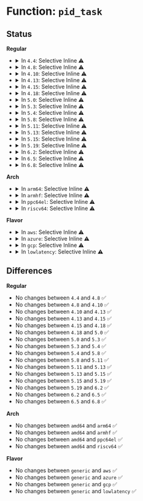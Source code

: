 # Function: <code>pid_task</code>

## Status
<b>Regular</b>
<ul>
<li>
<details>
<summary>In <code>4.4</code>: Selective Inline ⚠️</summary>

```c
struct task_struct *pid_task(struct pid *pid, enum pid_type type);
```

**Collision:** Unique Global

**Inline:** Selective

**Transformation:** False

**Instances:**

```
In kernel/pid.c (ffffffff8109db60)
Location: kernel/pid.c:435
Inline: True
Inline callers:
  - kernel/pid.c:get_pid_task
  - kernel/pid.c:find_task_by_vpid
Direct callers:
  - kernel/signal.c:kill_pid_info_as_cred
  - kernel/signal.c:kill_pid_info
  - kernel/sys.c:SyS_setpgid
  - kernel/sys.c:sys_setsid
  - kernel/time/posix-timers.c:posix_timer_event
  - kernel/pid_namespace.c:zap_pid_ns_processes
  - fs/proc/base.c:proc_loginuid_write
  - fs/proc/base.c:pid_getattr
  - fs/proc/base.c:next_tgid
  - fs/proc/base.c:proc_task_readdir
  - fs/proc/array.c:get_children_pid
  - fs/proc/array.c:get_children_pid
  - fs/proc/fd.c:proc_fd_permission
  - fs/proc/proc_net.c:get_proc_task_net
  - drivers/tty/tty_io.c:tty_ioctl
  - drivers/tty/tty_io.c:tty_ioctl
```
**Symbols:**

```
ffffffff8109db60-ffffffff8109db92: pid_task (STB_GLOBAL)
```
</details>
</li>
<li>
<details>
<summary>In <code>4.8</code>: Selective Inline ⚠️</summary>

```c
struct task_struct *pid_task(struct pid *pid, enum pid_type type);
```

**Collision:** Unique Global

**Inline:** Selective

**Transformation:** False

**Instances:**

```
In kernel/pid.c (ffffffff810a1236)
Location: kernel/pid.c:435
Inline: True
Inline callers:
  - kernel/pid.c:get_pid_task
  - kernel/pid.c:find_task_by_vpid
Direct callers:
  - kernel/signal.c:kill_pid_info_as_cred
  - kernel/signal.c:kill_pid_info
  - kernel/sys.c:sys_setsid
  - kernel/sys.c:SyS_setpgid
  - kernel/time/posix-timers.c:posix_timer_event
  - kernel/pid_namespace.c:zap_pid_ns_processes
  - fs/proc/base.c:proc_task_readdir
  - fs/proc/base.c:next_tgid
  - fs/proc/base.c:pid_getattr
  - fs/proc/base.c:proc_loginuid_write
  - fs/proc/array.c:get_children_pid
  - fs/proc/array.c:get_children_pid
  - fs/proc/fd.c:proc_fd_permission
  - fs/proc/proc_net.c:get_proc_task_net
  - drivers/tty/tty_io.c:tty_ioctl
  - drivers/tty/tty_io.c:tty_ioctl
```
**Symbols:**

```
ffffffff810a11c0-ffffffff810a11f2: pid_task (STB_GLOBAL)
```
</details>
</li>
<li>
<details>
<summary>In <code>4.10</code>: Selective Inline ⚠️</summary>

```c
struct task_struct *pid_task(struct pid *pid, enum pid_type type);
```

**Collision:** Unique Global

**Inline:** Selective

**Transformation:** False

**Instances:**

```
In kernel/pid.c (ffffffff810a62f6)
Location: kernel/pid.c:435
Inline: True
Inline callers:
  - kernel/pid.c:get_pid_task
  - kernel/pid.c:find_task_by_vpid
Direct callers:
  - kernel/signal.c:kill_pid_info_as_cred
  - kernel/signal.c:kill_pid_info
  - kernel/sys.c:sys_setsid
  - kernel/sys.c:SyS_setpgid
  - kernel/time/posix-timers.c:posix_timer_event
  - kernel/pid_namespace.c:zap_pid_ns_processes
  - fs/proc/base.c:proc_task_readdir
  - fs/proc/base.c:next_tgid
  - fs/proc/base.c:pid_getattr
  - fs/proc/base.c:proc_loginuid_write
  - fs/proc/array.c:get_children_pid
  - fs/proc/array.c:get_children_pid
  - fs/proc/fd.c:proc_fd_permission
  - fs/proc/proc_net.c:get_proc_task_net
  - drivers/tty/tty_io.c:tty_ioctl
  - drivers/tty/tty_io.c:tty_ioctl
```
**Symbols:**

```
ffffffff810a6280-ffffffff810a62b2: pid_task (STB_GLOBAL)
```
</details>
</li>
<li>
<details>
<summary>In <code>4.13</code>: Selective Inline ⚠️</summary>

```c
struct task_struct *pid_task(struct pid *pid, enum pid_type type);
```

**Collision:** Unique Global

**Inline:** Selective

**Transformation:** False

**Instances:**

```
In kernel/pid.c (ffffffff810a32d6)
Location: kernel/pid.c:436
Inline: True
Inline callers:
  - kernel/pid.c:get_pid_task
  - kernel/pid.c:find_task_by_vpid
Direct callers:
  - kernel/signal.c:kill_pid_info_as_cred
  - kernel/signal.c:kill_pid_info
  - kernel/sys.c:sys_setsid
  - kernel/sys.c:SyS_setpgid
  - kernel/time/posix-timers.c:posix_timer_event
  - kernel/pid_namespace.c:zap_pid_ns_processes
  - fs/proc/base.c:proc_task_readdir
  - fs/proc/base.c:next_tgid
  - fs/proc/base.c:pid_getattr
  - fs/proc/base.c:proc_loginuid_write
  - fs/proc/array.c:get_children_pid
  - fs/proc/array.c:get_children_pid
  - fs/proc/fd.c:proc_fd_permission
  - fs/proc/proc_net.c:get_proc_task_net
  - drivers/tty/tty_jobctrl.c:tty_jobctrl_ioctl
  - drivers/tty/tty_jobctrl.c:tty_jobctrl_ioctl
```
**Symbols:**

```
ffffffff810a3260-ffffffff810a3292: pid_task (STB_GLOBAL)
```
</details>
</li>
<li>
<details>
<summary>In <code>4.15</code>: Selective Inline ⚠️</summary>

```c
struct task_struct *pid_task(struct pid *pid, enum pid_type type);
```

**Collision:** Unique Global

**Inline:** Selective

**Transformation:** False

**Instances:**

```
In kernel/pid.c (ffffffff810a9b35)
Location: kernel/pid.c:305
Inline: True
Inline callers:
  - kernel/pid.c:get_pid_task
  - kernel/pid.c:find_task_by_vpid
Direct callers:
  - kernel/signal.c:kill_pid_info_as_cred
  - kernel/signal.c:kill_pid_info
  - kernel/sys.c:sys_setsid
  - kernel/sys.c:SyS_setpgid
  - kernel/time/posix-timers.c:posix_timer_event
  - kernel/pid_namespace.c:zap_pid_ns_processes
  - fs/proc/base.c:proc_task_readdir
  - fs/proc/base.c:next_tgid
  - fs/proc/base.c:pid_getattr
  - fs/proc/base.c:proc_loginuid_write
  - fs/proc/array.c:get_children_pid
  - fs/proc/array.c:get_children_pid
  - fs/proc/fd.c:proc_fd_permission
  - fs/proc/proc_net.c:get_proc_task_net
  - drivers/tty/tty_jobctrl.c:tty_jobctrl_ioctl
  - drivers/tty/tty_jobctrl.c:tty_jobctrl_ioctl
```
**Symbols:**

```
ffffffff810a9ab0-ffffffff810a9ae2: pid_task (STB_GLOBAL)
```
</details>
</li>
<li>
<details>
<summary>In <code>4.18</code>: Selective Inline ⚠️</summary>

```c
struct task_struct *pid_task(struct pid *pid, enum pid_type type);
```

**Collision:** Unique Global

**Inline:** Selective

**Transformation:** False

**Instances:**

```
In kernel/pid.c (ffffffff810b0745)
Location: kernel/pid.c:317
Inline: True
Inline callers:
  - kernel/pid.c:get_pid_task
  - kernel/pid.c:find_task_by_vpid
Direct callers:
  - kernel/signal.c:kill_pid_info_as_cred
  - kernel/signal.c:kill_pid_info
  - kernel/sys.c:ksys_setsid
  - kernel/sys.c:__ia32_sys_setpgid
  - kernel/sys.c:__x64_sys_setpgid
  - kernel/time/posix-timers.c:posix_timer_event
  - kernel/pid_namespace.c:zap_pid_ns_processes
  - fs/proc/base.c:proc_task_readdir
  - fs/proc/base.c:next_tgid
  - fs/proc/base.c:pid_getattr
  - fs/proc/base.c:proc_loginuid_write
  - fs/proc/array.c:get_children_pid
  - fs/proc/array.c:get_children_pid
  - fs/proc/fd.c:proc_fd_permission
  - fs/proc/proc_net.c:get_proc_task_net
  - drivers/tty/tty_jobctrl.c:tty_jobctrl_ioctl
  - drivers/tty/tty_jobctrl.c:tty_jobctrl_ioctl
```
**Symbols:**

```
ffffffff810b06d0-ffffffff810b0704: pid_task (STB_GLOBAL)
```
</details>
</li>
<li>
<details>
<summary>In <code>5.0</code>: Selective Inline ⚠️</summary>

```c
struct task_struct *pid_task(struct pid *pid, enum pid_type type);
```

**Collision:** Unique Global

**Inline:** Selective

**Transformation:** False

**Instances:**

```
In kernel/pid.c (ffffffff810b9885)
Location: kernel/pid.c:326
Inline: True
Inline callers:
  - kernel/pid.c:get_pid_task
  - kernel/pid.c:find_task_by_vpid
Direct callers:
  - kernel/signal.c:send_sigqueue
  - kernel/signal.c:kill_pid_info_as_cred
  - kernel/signal.c:kill_pid_info
  - kernel/sys.c:ksys_setsid
  - kernel/sys.c:__ia32_sys_setpgid
  - kernel/sys.c:__x64_sys_setpgid
  - kernel/time/posix-timers.c:do_timer_create
  - kernel/pid_namespace.c:zap_pid_ns_processes
  - fs/fcntl.c:send_sigurg
  - fs/fcntl.c:send_sigio
  - fs/proc/base.c:proc_task_readdir
  - fs/proc/base.c:next_tgid
  - fs/proc/base.c:proc_pid_attr_write
  - fs/proc/base.c:pid_getattr
  - fs/proc/base.c:proc_loginuid_write
  - fs/proc/array.c:get_children_pid
  - fs/proc/array.c:get_children_pid
  - fs/proc/fd.c:proc_fd_permission
  - fs/proc/proc_net.c:get_proc_task_net
  - drivers/tty/tty_jobctrl.c:tty_jobctrl_ioctl
  - drivers/tty/tty_jobctrl.c:tty_jobctrl_ioctl
```
**Symbols:**

```
ffffffff810b9810-ffffffff810b9840: pid_task (STB_GLOBAL)
```
</details>
</li>
<li>
<details>
<summary>In <code>5.3</code>: Selective Inline ⚠️</summary>

```c
struct task_struct *pid_task(struct pid *pid, enum pid_type type);
```

**Collision:** Unique Global

**Inline:** Selective

**Transformation:** False

**Instances:**

```
In kernel/pid.c (ffffffff810bf96c)
Location: kernel/pid.c:329
Inline: True
Inline callers:
  - kernel/pid.c:__ia32_sys_pidfd_open
  - kernel/pid.c:__x64_sys_pidfd_open
  - kernel/pid.c:get_pid_task
  - kernel/pid.c:find_task_by_vpid
Direct callers:
  - kernel/fork.c:pidfd_poll
  - kernel/signal.c:send_sigqueue
  - kernel/signal.c:kill_pid_usb_asyncio
  - kernel/signal.c:kill_pid_info
  - kernel/sys.c:ksys_setsid
  - kernel/sys.c:__ia32_sys_setpgid
  - kernel/sys.c:__x64_sys_setpgid
  - kernel/time/posix-timers.c:do_timer_create
  - kernel/pid_namespace.c:zap_pid_ns_processes
  - fs/fcntl.c:send_sigurg
  - fs/fcntl.c:send_sigio
  - fs/proc/base.c:proc_task_readdir
  - fs/proc/base.c:next_tgid
  - fs/proc/base.c:proc_pid_attr_write
  - fs/proc/base.c:pid_getattr
  - fs/proc/base.c:proc_loginuid_write
  - fs/proc/array.c:get_children_pid
  - fs/proc/array.c:get_children_pid
  - fs/proc/fd.c:proc_fd_permission
  - fs/proc/proc_net.c:get_proc_task_net
  - drivers/tty/tty_jobctrl.c:tty_jobctrl_ioctl
  - drivers/tty/tty_jobctrl.c:tty_jobctrl_ioctl
```
**Symbols:**

```
ffffffff810bf590-ffffffff810bf5c1: pid_task (STB_GLOBAL)
```
</details>
</li>
<li>
<details>
<summary>In <code>5.4</code>: Selective Inline ⚠️</summary>

```c
struct task_struct *pid_task(struct pid *pid, enum pid_type type);
```

**Collision:** Unique Global

**Inline:** Selective

**Transformation:** False

**Instances:**

```
In kernel/pid.c (ffffffff810c5d3c)
Location: kernel/pid.c:329
Inline: True
Inline callers:
  - kernel/pid.c:__ia32_sys_pidfd_open
  - kernel/pid.c:__x64_sys_pidfd_open
  - kernel/pid.c:get_pid_task
  - kernel/pid.c:find_task_by_vpid
Direct callers:
  - kernel/fork.c:pidfd_poll
  - kernel/signal.c:send_sigqueue
  - kernel/signal.c:kill_pid_usb_asyncio
  - kernel/signal.c:kill_pid_info
  - kernel/sys.c:ksys_setsid
  - kernel/sys.c:__ia32_sys_setpgid
  - kernel/sys.c:__x64_sys_setpgid
  - kernel/time/posix-timers.c:do_timer_create
  - kernel/pid_namespace.c:zap_pid_ns_processes
  - fs/fcntl.c:send_sigurg
  - fs/fcntl.c:send_sigio
  - fs/proc/base.c:proc_task_readdir
  - fs/proc/base.c:next_tgid
  - fs/proc/base.c:proc_pid_attr_write
  - fs/proc/base.c:pid_getattr
  - fs/proc/base.c:proc_loginuid_write
  - fs/proc/array.c:get_children_pid
  - fs/proc/array.c:get_children_pid
  - fs/proc/fd.c:proc_fd_permission
  - fs/proc/proc_net.c:get_proc_task_net
  - drivers/tty/tty_jobctrl.c:tty_jobctrl_ioctl
  - drivers/tty/tty_jobctrl.c:tty_jobctrl_ioctl
```
**Symbols:**

```
ffffffff810c5970-ffffffff810c59a0: pid_task (STB_GLOBAL)
```
</details>
</li>
<li>
<details>
<summary>In <code>5.8</code>: Selective Inline ⚠️</summary>

```c
struct task_struct *pid_task(struct pid *pid, enum pid_type type);
```

**Collision:** Unique Global

**Inline:** Selective

**Transformation:** False

**Instances:**

```
In kernel/pid.c (ffffffff810cd8b2)
Location: kernel/pid.c:395
Inline: True
Inline callers:
  - kernel/pid.c:pidfd_getfd
  - kernel/pid.c:find_get_task_by_vpid
Direct callers:
  - kernel/fork.c:pidfd_poll
  - kernel/signal.c:send_sigqueue
  - kernel/signal.c:kill_pid
  - kernel/signal.c:kill_pid_usb_asyncio
  - kernel/sys.c:ksys_setsid
  - kernel/sys.c:__do_sys_setpgid
  - kernel/nsproxy.c:validate_nsset
  - kernel/time/posix-timers.c:do_timer_create
  - kernel/time/posix-cpu-timers.c:posix_cpu_timer_rearm
  - kernel/time/posix-cpu-timers.c:posix_cpu_timer_get
  - kernel/time/posix-cpu-timers.c:posix_cpu_timer_set
  - kernel/time/posix-cpu-timers.c:posix_cpu_timer_del
  - kernel/time/posix-cpu-timers.c:posix_cpu_clock_get
  - kernel/time/posix-cpu-timers.c:pid_for_clock
  - kernel/pid_namespace.c:zap_pid_ns_processes
  - fs/fcntl.c:send_sigurg
  - fs/fcntl.c:send_sigio
  - fs/proc/base.c:proc_task_readdir
  - fs/proc/base.c:next_tgid
  - fs/proc/base.c:proc_pid_attr_write
  - fs/proc/base.c:pid_getattr
  - fs/proc/base.c:proc_loginuid_write
  - fs/proc/array.c:get_children_pid
  - fs/proc/array.c:get_children_pid
  - fs/proc/fd.c:proc_fd_permission
  - fs/proc/proc_net.c:get_proc_task_net
  - ipc/mqueue.c:__do_notify
  - drivers/tty/tty_jobctrl.c:tiocspgrp
  - drivers/tty/tty_jobctrl.c:tiocspgrp
```
**Symbols:**

```
ffffffff810cd2d0-ffffffff810cd301: pid_task (STB_GLOBAL)
```
</details>
</li>
<li>
<details>
<summary>In <code>5.11</code>: Selective Inline ⚠️</summary>

```c
struct task_struct *pid_task(struct pid *pid, enum pid_type type);
```

**Collision:** Unique Global

**Inline:** Selective

**Transformation:** False

**Instances:**

```
In kernel/pid.c (ffffffff810c83d2)
Location: kernel/pid.c:396
Inline: True
Inline callers:
  - kernel/pid.c:pidfd_getfd
  - kernel/pid.c:find_get_task_by_vpid
Direct callers:
  - kernel/exit.c:thread_group_exited
  - kernel/signal.c:send_sigqueue
  - kernel/signal.c:kill_pid_usb_asyncio
  - kernel/signal.c:kill_pid_info
  - kernel/sys.c:ksys_setsid
  - kernel/sys.c:__do_sys_setpgid
  - kernel/nsproxy.c:validate_nsset
  - kernel/time/posix-timers.c:do_timer_create
  - kernel/time/posix-cpu-timers.c:posix_cpu_timer_rearm
  - kernel/time/posix-cpu-timers.c:posix_cpu_timer_get
  - kernel/time/posix-cpu-timers.c:posix_cpu_timer_set
  - kernel/time/posix-cpu-timers.c:posix_cpu_timer_del
  - kernel/time/posix-cpu-timers.c:posix_cpu_clock_get
  - kernel/time/posix-cpu-timers.c:pid_for_clock
  - kernel/pid_namespace.c:zap_pid_ns_processes
  - kernel/bpf/bpf_task_storage.c:bpf_pid_task_storage_delete_elem
  - kernel/bpf/bpf_task_storage.c:bpf_pid_task_storage_update_elem
  - kernel/bpf/bpf_task_storage.c:bpf_pid_task_storage_lookup_elem
  - fs/fcntl.c:send_sigurg
  - fs/fcntl.c:send_sigio
  - fs/proc/base.c:proc_task_readdir
  - fs/proc/base.c:next_tgid
  - fs/proc/base.c:proc_pid_attr_write
  - fs/proc/base.c:pid_getattr
  - fs/proc/base.c:proc_loginuid_write
  - fs/proc/array.c:get_children_pid
  - fs/proc/array.c:get_children_pid
  - fs/proc/fd.c:proc_fd_permission
  - fs/proc/proc_net.c:get_proc_task_net
  - ipc/mqueue.c:__do_notify
```
**Symbols:**

```
ffffffff810c7df0-ffffffff810c7e20: pid_task (STB_GLOBAL)
```
</details>
</li>
<li>
<details>
<summary>In <code>5.13</code>: Selective Inline ⚠️</summary>

```c
struct task_struct *pid_task(struct pid *pid, enum pid_type type);
```

**Collision:** Unique Global

**Inline:** Selective

**Transformation:** False

**Instances:**

```
In kernel/pid.c (ffffffff810c9e82)
Location: kernel/pid.c:396
Inline: True
Inline callers:
  - kernel/pid.c:pidfd_getfd
  - kernel/pid.c:find_get_task_by_vpid
Direct callers:
  - kernel/exit.c:thread_group_exited
  - kernel/exit.c:do_wait
  - kernel/exit.c:do_wait
  - kernel/signal.c:send_sigqueue
  - kernel/signal.c:kill_pid_usb_asyncio
  - kernel/signal.c:kill_pid_info
  - kernel/sys.c:ksys_setsid
  - kernel/sys.c:__do_sys_setpgid
  - kernel/nsproxy.c:validate_nsset
  - kernel/time/posix-timers.c:do_timer_create
  - kernel/time/posix-cpu-timers.c:posix_cpu_timer_rearm
  - kernel/time/posix-cpu-timers.c:posix_cpu_timer_get
  - kernel/time/posix-cpu-timers.c:posix_cpu_timer_set
  - kernel/time/posix-cpu-timers.c:posix_cpu_timer_del
  - kernel/time/posix-cpu-timers.c:posix_cpu_clock_get
  - kernel/time/posix-cpu-timers.c:pid_for_clock
  - kernel/pid_namespace.c:zap_pid_ns_processes
  - kernel/bpf/bpf_task_storage.c:bpf_pid_task_storage_delete_elem
  - kernel/bpf/bpf_task_storage.c:bpf_pid_task_storage_update_elem
  - kernel/bpf/bpf_task_storage.c:bpf_pid_task_storage_lookup_elem
  - fs/fcntl.c:send_sigurg
  - fs/fcntl.c:send_sigio
  - fs/fcntl.c:do_fcntl
  - fs/fcntl.c:f_getown
  - fs/proc/base.c:proc_task_readdir
  - fs/proc/base.c:next_tgid
  - fs/proc/base.c:proc_pid_attr_write
  - fs/proc/base.c:pid_getattr
  - fs/proc/base.c:proc_loginuid_write
  - fs/proc/array.c:get_children_pid
  - fs/proc/array.c:get_children_pid
  - fs/proc/fd.c:proc_fd_permission
  - fs/proc/proc_net.c:get_proc_task_net
  - ipc/mqueue.c:__do_notify
  - drivers/tty/tty_jobctrl.c:tty_jobctrl_ioctl
  - drivers/tty/tty_jobctrl.c:tty_jobctrl_ioctl
```
**Symbols:**

```
ffffffff810c9880-ffffffff810c98b1: pid_task (STB_GLOBAL)
```
</details>
</li>
<li>
<details>
<summary>In <code>5.15</code>: Selective Inline ⚠️</summary>

```c
struct task_struct *pid_task(struct pid *pid, enum pid_type type);
```

**Collision:** Unique Global

**Inline:** Selective

**Transformation:** False

**Instances:**

```
In kernel/pid.c (ffffffff810dcc72)
Location: kernel/pid.c:396
Inline: True
Inline callers:
  - kernel/pid.c:pidfd_getfd
  - kernel/pid.c:find_get_task_by_vpid
Direct callers:
  - kernel/exit.c:thread_group_exited
  - kernel/exit.c:do_wait
  - kernel/exit.c:do_wait
  - kernel/signal.c:send_sigqueue
  - kernel/signal.c:kill_pid_usb_asyncio
  - kernel/signal.c:kill_pid_info
  - kernel/sys.c:ksys_setsid
  - kernel/sys.c:__do_sys_setpgid
  - kernel/nsproxy.c:validate_nsset
  - kernel/time/posix-timers.c:do_timer_create
  - kernel/time/posix-cpu-timers.c:posix_cpu_timer_rearm
  - kernel/time/posix-cpu-timers.c:posix_cpu_timer_get
  - kernel/time/posix-cpu-timers.c:posix_cpu_timer_set
  - kernel/time/posix-cpu-timers.c:posix_cpu_timer_del
  - kernel/time/posix-cpu-timers.c:posix_cpu_clock_get
  - kernel/time/posix-cpu-timers.c:pid_for_clock
  - kernel/pid_namespace.c:zap_pid_ns_processes
  - kernel/bpf/bpf_task_storage.c:bpf_pid_task_storage_delete_elem
  - kernel/bpf/bpf_task_storage.c:bpf_pid_task_storage_update_elem
  - kernel/bpf/bpf_task_storage.c:bpf_pid_task_storage_lookup_elem
  - fs/fcntl.c:send_sigurg
  - fs/fcntl.c:send_sigio
  - fs/fcntl.c:do_fcntl
  - fs/fcntl.c:f_getown
  - fs/proc/base.c:proc_task_readdir
  - fs/proc/base.c:next_tgid
  - fs/proc/base.c:proc_pid_attr_write
  - fs/proc/base.c:pid_getattr
  - fs/proc/base.c:proc_loginuid_write
  - fs/proc/array.c:get_children_pid
  - fs/proc/array.c:get_children_pid
  - fs/proc/fd.c:proc_fd_permission
  - fs/proc/proc_net.c:get_proc_task_net
  - ipc/mqueue.c:__do_notify
  - drivers/tty/tty_jobctrl.c:tty_jobctrl_ioctl
  - drivers/tty/tty_jobctrl.c:tty_jobctrl_ioctl
```
**Symbols:**

```
ffffffff810dc7c0-ffffffff810dc816: pid_task (STB_GLOBAL)
```
</details>
</li>
<li>
<details>
<summary>In <code>5.19</code>: Selective Inline ⚠️</summary>

```c
struct task_struct *pid_task(struct pid *pid, enum pid_type type);
```

**Collision:** Unique Global

**Inline:** Selective

**Transformation:** False

**Instances:**

```
In kernel/pid.c (ffffffff810f64ed)
Location: kernel/pid.c:396
Inline: True
Inline callers:
  - kernel/pid.c:pidfd_getfd
  - kernel/pid.c:pidfd_get_task
  - kernel/pid.c:find_get_task_by_vpid
Direct callers:
  - kernel/exit.c:thread_group_exited
  - kernel/exit.c:do_wait
  - kernel/exit.c:do_wait
  - kernel/signal.c:send_sigqueue
  - kernel/signal.c:kill_pid
  - kernel/signal.c:kill_pid_usb_asyncio
  - kernel/sys.c:ksys_setsid
  - kernel/sys.c:__do_sys_setpgid
  - kernel/nsproxy.c:validate_nsset
  - kernel/time/posix-timers.c:do_timer_create
  - kernel/time/posix-cpu-timers.c:posix_cpu_timer_rearm
  - kernel/time/posix-cpu-timers.c:posix_cpu_timer_get
  - kernel/time/posix-cpu-timers.c:posix_cpu_timer_set
  - kernel/time/posix-cpu-timers.c:posix_cpu_timer_del
  - kernel/time/posix-cpu-timers.c:posix_cpu_clock_get
  - kernel/time/posix-cpu-timers.c:pid_for_clock
  - kernel/pid_namespace.c:zap_pid_ns_processes
  - kernel/bpf/bpf_task_storage.c:bpf_pid_task_storage_delete_elem
  - kernel/bpf/bpf_task_storage.c:bpf_pid_task_storage_update_elem
  - kernel/bpf/bpf_task_storage.c:bpf_pid_task_storage_lookup_elem
  - fs/fcntl.c:send_sigurg
  - fs/fcntl.c:send_sigio
  - fs/fcntl.c:do_fcntl
  - fs/fcntl.c:f_getown
  - fs/proc/base.c:proc_task_readdir
  - fs/proc/base.c:next_tgid
  - fs/proc/base.c:proc_pid_attr_write
  - fs/proc/base.c:pid_revalidate
  - fs/proc/base.c:pid_getattr
  - fs/proc/base.c:proc_loginuid_write
  - fs/proc/array.c:get_children_pid
  - fs/proc/array.c:get_children_pid
  - fs/proc/fd.c:proc_fd_permission
  - fs/proc/proc_net.c:get_proc_task_net
  - ipc/mqueue.c:__do_notify
  - drivers/tty/tty_jobctrl.c:tty_jobctrl_ioctl
  - drivers/tty/tty_jobctrl.c:tty_jobctrl_ioctl
```
**Symbols:**

```
ffffffff810f5f50-ffffffff810f5fbe: pid_task (STB_GLOBAL)
```
</details>
</li>
<li>
<details>
<summary>In <code>6.2</code>: Selective Inline ⚠️</summary>

```c
struct task_struct *pid_task(struct pid *pid, enum pid_type type);
```

**Collision:** Unique Global

**Inline:** Selective

**Transformation:** False

**Instances:**

```
In kernel/pid.c (ffffffff81118b7d)
Location: kernel/pid.c:396
Inline: True
Inline callers:
  - kernel/pid.c:pidfd_getfd
  - kernel/pid.c:pidfd_get_task
  - kernel/pid.c:find_get_task_by_vpid
Direct callers:
  - kernel/exit.c:thread_group_exited
  - kernel/exit.c:do_wait
  - kernel/exit.c:do_wait
  - kernel/signal.c:send_sigqueue
  - kernel/signal.c:kill_pid
  - kernel/signal.c:kill_pid_usb_asyncio
  - kernel/sys.c:ksys_setsid
  - kernel/sys.c:__do_sys_setpgid
  - kernel/nsproxy.c:validate_nsset
  - kernel/time/posix-timers.c:do_timer_create
  - kernel/time/posix-cpu-timers.c:posix_cpu_timer_rearm
  - kernel/time/posix-cpu-timers.c:posix_cpu_timer_get
  - kernel/time/posix-cpu-timers.c:posix_cpu_timer_set
  - kernel/time/posix-cpu-timers.c:posix_cpu_timer_del
  - kernel/time/posix-cpu-timers.c:posix_cpu_clock_get
  - kernel/time/posix-cpu-timers.c:pid_for_clock
  - kernel/pid_namespace.c:zap_pid_ns_processes
  - kernel/bpf/bpf_task_storage.c:bpf_pid_task_storage_delete_elem
  - kernel/bpf/bpf_task_storage.c:bpf_pid_task_storage_update_elem
  - kernel/bpf/bpf_task_storage.c:bpf_pid_task_storage_lookup_elem
  - fs/fcntl.c:send_sigurg
  - fs/fcntl.c:send_sigio
  - fs/fcntl.c:do_fcntl
  - fs/fcntl.c:f_getown
  - fs/proc/base.c:proc_task_readdir
  - fs/proc/base.c:next_tgid
  - fs/proc/base.c:proc_pid_attr_write
  - fs/proc/base.c:pid_revalidate
  - fs/proc/base.c:pid_getattr
  - fs/proc/base.c:proc_loginuid_write
  - fs/proc/array.c:get_children_pid
  - fs/proc/array.c:get_children_pid
  - fs/proc/fd.c:proc_fd_permission
  - fs/proc/proc_net.c:get_proc_task_net
  - ipc/mqueue.c:__do_notify
  - drivers/tty/tty_jobctrl.c:tty_jobctrl_ioctl
  - drivers/tty/tty_jobctrl.c:tty_jobctrl_ioctl
```
**Symbols:**

```
ffffffff811184a0-ffffffff8111850f: pid_task (STB_GLOBAL)
```
</details>
</li>
<li>
<details>
<summary>In <code>6.5</code>: Selective Inline ⚠️</summary>

```c
struct task_struct *pid_task(struct pid *pid, enum pid_type type);
```

**Collision:** Unique Global

**Inline:** Selective

**Transformation:** False

**Instances:**

```
In kernel/pid.c (ffffffff8112603d)
Location: kernel/pid.c:399
Inline: True
Inline callers:
  - kernel/pid.c:pidfd_getfd
  - kernel/pid.c:pidfd_get_task
  - kernel/pid.c:find_get_task_by_vpid
Direct callers:
  - kernel/exit.c:thread_group_exited
  - kernel/exit.c:do_wait
  - kernel/exit.c:do_wait
  - kernel/signal.c:send_sigqueue
  - kernel/signal.c:kill_pid
  - kernel/signal.c:kill_pid_usb_asyncio
  - kernel/sys.c:ksys_setsid
  - kernel/sys.c:__do_sys_setpgid
  - kernel/nsproxy.c:validate_nsset
  - kernel/time/posix-timers.c:do_timer_create
  - kernel/time/posix-cpu-timers.c:posix_cpu_timer_rearm
  - kernel/time/posix-cpu-timers.c:posix_cpu_timer_get
  - kernel/time/posix-cpu-timers.c:posix_cpu_timer_set
  - kernel/time/posix-cpu-timers.c:posix_cpu_timer_del
  - kernel/time/posix-cpu-timers.c:posix_cpu_clock_get
  - kernel/time/posix-cpu-timers.c:pid_for_clock
  - kernel/pid_namespace.c:zap_pid_ns_processes
  - kernel/bpf/bpf_task_storage.c:bpf_pid_task_storage_delete_elem
  - kernel/bpf/bpf_task_storage.c:bpf_pid_task_storage_update_elem
  - kernel/bpf/bpf_task_storage.c:bpf_pid_task_storage_lookup_elem
  - fs/fcntl.c:send_sigurg
  - fs/fcntl.c:send_sigio
  - fs/fcntl.c:do_fcntl
  - fs/fcntl.c:f_getown
  - fs/proc/base.c:proc_task_readdir
  - fs/proc/base.c:next_tgid
  - fs/proc/base.c:proc_pid_attr_write
  - fs/proc/base.c:pid_revalidate
  - fs/proc/base.c:pid_getattr
  - fs/proc/base.c:proc_loginuid_write
  - fs/proc/array.c:get_children_pid
  - fs/proc/array.c:get_children_pid
  - fs/proc/fd.c:proc_fd_permission
  - fs/proc/proc_net.c:get_proc_task_net
  - ipc/mqueue.c:__do_notify
  - drivers/tty/tty_jobctrl.c:tty_jobctrl_ioctl
  - drivers/tty/tty_jobctrl.c:tty_jobctrl_ioctl
```
**Symbols:**

```
ffffffff811256e0-ffffffff8112574f: pid_task (STB_GLOBAL)
```
</details>
</li>
<li>
<details>
<summary>In <code>6.8</code>: Selective Inline ⚠️</summary>

```c
struct task_struct *pid_task(struct pid *pid, enum pid_type type);
```

**Collision:** Unique Global

**Inline:** Selective

**Transformation:** False

**Instances:**

```
In kernel/pid.c (ffffffff8113063d)
Location: kernel/pid.c:399
Inline: True
Inline callers:
  - kernel/pid.c:pidfd_getfd
  - kernel/pid.c:pidfd_get_task
  - kernel/pid.c:find_get_task_by_vpid
Direct callers:
  - kernel/exit.c:thread_group_exited
  - kernel/exit.c:__do_wait
  - kernel/exit.c:__do_wait
  - kernel/signal.c:send_sigqueue
  - kernel/signal.c:kill_pid
  - kernel/signal.c:kill_pid_usb_asyncio
  - kernel/sys.c:ksys_setsid
  - kernel/sys.c:__do_sys_setpgid
  - kernel/nsproxy.c:validate_nsset
  - kernel/time/posix-timers.c:do_timer_create
  - kernel/time/posix-cpu-timers.c:posix_cpu_timer_rearm
  - kernel/time/posix-cpu-timers.c:posix_cpu_timer_get
  - kernel/time/posix-cpu-timers.c:posix_cpu_timer_set
  - kernel/time/posix-cpu-timers.c:posix_cpu_timer_del
  - kernel/time/posix-cpu-timers.c:posix_cpu_clock_get
  - kernel/time/posix-cpu-timers.c:pid_for_clock
  - kernel/pid_namespace.c:zap_pid_ns_processes
  - kernel/bpf/bpf_task_storage.c:bpf_pid_task_storage_delete_elem
  - kernel/bpf/bpf_task_storage.c:bpf_pid_task_storage_update_elem
  - kernel/bpf/bpf_task_storage.c:bpf_pid_task_storage_lookup_elem
  - fs/fcntl.c:send_sigurg
  - fs/fcntl.c:send_sigio
  - fs/fcntl.c:do_fcntl
  - fs/fcntl.c:f_getown
  - fs/proc/base.c:proc_task_readdir
  - fs/proc/base.c:next_tgid
  - fs/proc/base.c:proc_pid_attr_write
  - fs/proc/base.c:pid_revalidate
  - fs/proc/base.c:pid_getattr
  - fs/proc/base.c:proc_loginuid_write
  - fs/proc/array.c:get_children_pid
  - fs/proc/array.c:get_children_pid
  - fs/proc/fd.c:proc_fd_permission
  - fs/proc/proc_net.c:get_proc_task_net
  - ipc/mqueue.c:__do_notify
  - drivers/tty/tty_jobctrl.c:tty_jobctrl_ioctl
  - drivers/tty/tty_jobctrl.c:tty_jobctrl_ioctl
  - drivers/gpu/drm/drm_debugfs.c:drm_clients_info
```
**Symbols:**

```
ffffffff8112fce0-ffffffff8112fd4e: pid_task (STB_GLOBAL)
```
</details>
</li>
</ul>
<b>Arch</b>
<ul>
<li>
<details>
<summary>In <code>arm64</code>: Selective Inline ⚠️</summary>

```c
struct task_struct *pid_task(struct pid *pid, enum pid_type type);
```

**Collision:** Unique Global

**Inline:** Selective

**Transformation:** False

**Instances:**

```
In kernel/pid.c (ffff80001012437c)
Location: kernel/pid.c:329
Inline: True
Inline callers:
  - kernel/pid.c:__arm64_sys_pidfd_open
  - kernel/pid.c:get_pid_task
  - kernel/pid.c:find_task_by_vpid
Direct callers:
  - kernel/fork.c:pidfd_poll
  - kernel/fork.c:pidfd_poll
  - kernel/signal.c:send_sigqueue
  - kernel/signal.c:kill_pid_usb_asyncio
  - kernel/signal.c:kill_pid_info
  - kernel/sys.c:ksys_setsid
  - kernel/sys.c:__arm64_sys_setpgid
  - kernel/time/posix-timers.c:do_timer_create
  - kernel/pid_namespace.c:zap_pid_ns_processes
  - fs/fcntl.c:send_sigurg
  - fs/fcntl.c:send_sigio
  - fs/proc/base.c:proc_task_readdir
  - fs/proc/base.c:next_tgid
  - fs/proc/base.c:proc_pid_attr_write
  - fs/proc/base.c:pid_getattr
  - fs/proc/base.c:proc_loginuid_write
  - fs/proc/array.c:get_children_pid
  - fs/proc/array.c:get_children_pid
  - fs/proc/fd.c:proc_fd_permission
  - fs/proc/proc_net.c:get_proc_task_net
  - drivers/tty/tty_jobctrl.c:tty_jobctrl_ioctl
  - drivers/tty/tty_jobctrl.c:tty_jobctrl_ioctl
```
**Symbols:**

```
ffff800010123ea8-ffff800010123f04: pid_task (STB_GLOBAL)
```
</details>
</li>
<li>
<details>
<summary>In <code>armhf</code>: Selective Inline ⚠️</summary>

```c
struct task_struct *pid_task(struct pid *pid, enum pid_type type);
```

**Collision:** Unique Global

**Inline:** Selective

**Transformation:** False

**Instances:**

```
In kernel/pid.c (c0377d1c)
Location: kernel/pid.c:329
Inline: True
Inline callers:
  - kernel/pid.c:__se_sys_pidfd_open
  - kernel/pid.c:get_pid_task
  - kernel/pid.c:find_task_by_vpid
Direct callers:
  - kernel/fork.c:pidfd_poll
  - kernel/signal.c:send_sigqueue
  - kernel/signal.c:kill_pid_usb_asyncio
  - kernel/signal.c:kill_pid_info
  - kernel/sys.c:ksys_setsid
  - kernel/sys.c:__se_sys_setpgid
  - kernel/time/posix-timers.c:do_timer_create
  - kernel/pid_namespace.c:zap_pid_ns_processes
  - fs/fcntl.c:send_sigurg
  - fs/fcntl.c:send_sigio
  - fs/proc/base.c:proc_task_readdir
  - fs/proc/base.c:next_tgid
  - fs/proc/base.c:proc_pid_attr_write
  - fs/proc/base.c:pid_getattr
  - fs/proc/base.c:proc_loginuid_write
  - fs/proc/array.c:get_children_pid
  - fs/proc/array.c:get_children_pid
  - fs/proc/fd.c:proc_fd_permission
  - fs/proc/proc_net.c:get_proc_task_net
  - drivers/tty/tty_jobctrl.c:tty_jobctrl_ioctl
  - drivers/tty/tty_jobctrl.c:tty_jobctrl_ioctl
```
**Symbols:**

```
c037724c-c0377288: pid_task (STB_GLOBAL)
```
</details>
</li>
<li>
<details>
<summary>In <code>ppc64el</code>: Selective Inline ⚠️</summary>

```c
struct task_struct *pid_task(struct pid *pid, enum pid_type type);
```

**Collision:** Unique Global

**Inline:** Selective

**Transformation:** False

**Instances:**

```
In kernel/pid.c (c00000000016dfb4)
Location: kernel/pid.c:329
Inline: True
Inline callers:
  - kernel/pid.c:__se_sys_pidfd_open
  - kernel/pid.c:get_pid_task
  - kernel/pid.c:find_task_by_vpid
Direct callers:
  - kernel/fork.c:pidfd_poll
  - kernel/signal.c:send_sigqueue
  - kernel/signal.c:kill_pid_usb_asyncio
  - kernel/signal.c:kill_pid_info
  - kernel/sys.c:ksys_setsid
  - kernel/sys.c:__se_sys_setpgid
  - kernel/time/posix-timers.c:do_timer_create
  - kernel/pid_namespace.c:zap_pid_ns_processes
  - fs/fcntl.c:send_sigurg
  - fs/fcntl.c:send_sigio
  - fs/proc/base.c:proc_task_readdir
  - fs/proc/base.c:proc_task_readdir
  - fs/proc/base.c:next_tgid
  - fs/proc/base.c:proc_pid_attr_write
  - fs/proc/base.c:pid_getattr
  - fs/proc/base.c:proc_loginuid_write
  - fs/proc/array.c:get_children_pid
  - fs/proc/array.c:get_children_pid
  - fs/proc/fd.c:proc_fd_permission
  - fs/proc/proc_net.c:get_proc_task_net
  - drivers/tty/tty_jobctrl.c:tty_jobctrl_ioctl
  - drivers/tty/tty_jobctrl.c:tty_jobctrl_ioctl
```
**Symbols:**

```
c00000000016dab0-c00000000016daf8: pid_task (STB_GLOBAL)
```
</details>
</li>
<li>
<details>
<summary>In <code>riscv64</code>: Selective Inline ⚠️</summary>

```c
struct task_struct *pid_task(struct pid *pid, enum pid_type type);
```

**Collision:** Unique Global

**Inline:** Selective

**Transformation:** False

**Instances:**

```
In kernel/pid.c (ffffffe0000dcd10)
Location: kernel/pid.c:329
Inline: True
Inline callers:
  - kernel/pid.c:__se_sys_pidfd_open
  - kernel/pid.c:get_pid_task
  - kernel/pid.c:find_task_by_vpid
Direct callers:
  - kernel/fork.c:pidfd_poll
  - kernel/signal.c:send_sigqueue
  - kernel/signal.c:kill_pid_usb_asyncio
  - kernel/signal.c:kill_pid_info
  - kernel/sys.c:ksys_setsid
  - kernel/sys.c:__se_sys_setpgid
  - kernel/time/posix-timers.c:do_timer_create
  - kernel/pid_namespace.c:zap_pid_ns_processes
  - fs/fcntl.c:send_sigurg
  - fs/fcntl.c:send_sigio
  - fs/proc/base.c:proc_task_readdir
  - fs/proc/base.c:next_tgid
  - fs/proc/base.c:proc_pid_attr_write
  - fs/proc/base.c:pid_getattr
  - fs/proc/base.c:proc_loginuid_write
  - fs/proc/array.c:get_children_pid
  - fs/proc/array.c:get_children_pid
  - fs/proc/fd.c:proc_fd_permission
  - fs/proc/proc_net.c:get_proc_task_net
  - drivers/tty/tty_jobctrl.c:tty_jobctrl_ioctl
  - drivers/tty/tty_jobctrl.c:tty_jobctrl_ioctl
```
**Symbols:**

```
ffffffe0000dc102-ffffffe0000dc156: pid_task (STB_GLOBAL)
```
</details>
</li>
</ul>
<b>Flavor</b>
<ul>
<li>
<details>
<summary>In <code>aws</code>: Selective Inline ⚠️</summary>

```c
struct task_struct *pid_task(struct pid *pid, enum pid_type type);
```

**Collision:** Unique Global

**Inline:** Selective

**Transformation:** False

**Instances:**

```
In kernel/pid.c (ffffffff810c00bc)
Location: kernel/pid.c:329
Inline: True
Inline callers:
  - kernel/pid.c:__ia32_sys_pidfd_open
  - kernel/pid.c:__x64_sys_pidfd_open
  - kernel/pid.c:get_pid_task
  - kernel/pid.c:find_task_by_vpid
Direct callers:
  - kernel/fork.c:pidfd_poll
  - kernel/signal.c:send_sigqueue
  - kernel/signal.c:kill_pid_usb_asyncio
  - kernel/signal.c:kill_pid_info
  - kernel/sys.c:ksys_setsid
  - kernel/sys.c:__ia32_sys_setpgid
  - kernel/sys.c:__x64_sys_setpgid
  - kernel/time/posix-timers.c:do_timer_create
  - kernel/pid_namespace.c:zap_pid_ns_processes
  - fs/fcntl.c:send_sigurg
  - fs/fcntl.c:send_sigio
  - fs/proc/base.c:proc_task_readdir
  - fs/proc/base.c:next_tgid
  - fs/proc/base.c:proc_pid_attr_write
  - fs/proc/base.c:pid_getattr
  - fs/proc/base.c:proc_loginuid_write
  - fs/proc/array.c:get_children_pid
  - fs/proc/array.c:get_children_pid
  - fs/proc/fd.c:proc_fd_permission
  - fs/proc/proc_net.c:get_proc_task_net
  - drivers/tty/tty_jobctrl.c:tty_jobctrl_ioctl
  - drivers/tty/tty_jobctrl.c:tty_jobctrl_ioctl
```
**Symbols:**

```
ffffffff810bfce0-ffffffff810bfd11: pid_task (STB_GLOBAL)
```
</details>
</li>
<li>
<details>
<summary>In <code>azure</code>: Selective Inline ⚠️</summary>

```c
struct task_struct *pid_task(struct pid *pid, enum pid_type type);
```

**Collision:** Unique Global

**Inline:** Selective

**Transformation:** False

**Instances:**

```
In kernel/pid.c (ffffffff810ae8cc)
Location: kernel/pid.c:329
Inline: True
Inline callers:
  - kernel/pid.c:__ia32_sys_pidfd_open
  - kernel/pid.c:__x64_sys_pidfd_open
  - kernel/pid.c:get_pid_task
  - kernel/pid.c:find_task_by_vpid
Direct callers:
  - kernel/fork.c:pidfd_poll
  - kernel/signal.c:send_sigqueue
  - kernel/signal.c:kill_pid_usb_asyncio
  - kernel/signal.c:kill_pid_info
  - kernel/sys.c:ksys_setsid
  - kernel/sys.c:__ia32_sys_setpgid
  - kernel/sys.c:__x64_sys_setpgid
  - kernel/time/posix-timers.c:do_timer_create
  - kernel/pid_namespace.c:zap_pid_ns_processes
  - fs/fcntl.c:send_sigurg
  - fs/fcntl.c:send_sigio
  - fs/proc/base.c:proc_task_readdir
  - fs/proc/base.c:next_tgid
  - fs/proc/base.c:proc_pid_attr_write
  - fs/proc/base.c:pid_getattr
  - fs/proc/base.c:proc_loginuid_write
  - fs/proc/array.c:get_children_pid
  - fs/proc/array.c:get_children_pid
  - fs/proc/fd.c:proc_fd_permission
  - fs/proc/proc_net.c:get_proc_task_net
  - drivers/tty/tty_jobctrl.c:tty_jobctrl_ioctl
  - drivers/tty/tty_jobctrl.c:tty_jobctrl_ioctl
```
**Symbols:**

```
ffffffff810ae500-ffffffff810ae530: pid_task (STB_GLOBAL)
```
</details>
</li>
<li>
<details>
<summary>In <code>gcp</code>: Selective Inline ⚠️</summary>

```c
struct task_struct *pid_task(struct pid *pid, enum pid_type type);
```

**Collision:** Unique Global

**Inline:** Selective

**Transformation:** False

**Instances:**

```
In kernel/pid.c (ffffffff810bf60c)
Location: kernel/pid.c:329
Inline: True
Inline callers:
  - kernel/pid.c:__ia32_sys_pidfd_open
  - kernel/pid.c:__x64_sys_pidfd_open
  - kernel/pid.c:get_pid_task
  - kernel/pid.c:find_task_by_vpid
Direct callers:
  - kernel/fork.c:pidfd_poll
  - kernel/signal.c:send_sigqueue
  - kernel/signal.c:kill_pid_usb_asyncio
  - kernel/signal.c:kill_pid_info
  - kernel/sys.c:ksys_setsid
  - kernel/sys.c:__ia32_sys_setpgid
  - kernel/sys.c:__x64_sys_setpgid
  - kernel/time/posix-timers.c:do_timer_create
  - kernel/pid_namespace.c:zap_pid_ns_processes
  - fs/fcntl.c:send_sigurg
  - fs/fcntl.c:send_sigio
  - fs/proc/base.c:proc_task_readdir
  - fs/proc/base.c:next_tgid
  - fs/proc/base.c:proc_pid_attr_write
  - fs/proc/base.c:pid_getattr
  - fs/proc/base.c:proc_loginuid_write
  - fs/proc/array.c:get_children_pid
  - fs/proc/array.c:get_children_pid
  - fs/proc/fd.c:proc_fd_permission
  - fs/proc/proc_net.c:get_proc_task_net
  - drivers/tty/tty_jobctrl.c:tty_jobctrl_ioctl
  - drivers/tty/tty_jobctrl.c:tty_jobctrl_ioctl
```
**Symbols:**

```
ffffffff810bf240-ffffffff810bf270: pid_task (STB_GLOBAL)
```
</details>
</li>
<li>
<details>
<summary>In <code>lowlatency</code>: Selective Inline ⚠️</summary>

```c
struct task_struct *pid_task(struct pid *pid, enum pid_type type);
```

**Collision:** Unique Global

**Inline:** Selective

**Transformation:** False

**Instances:**

```
In kernel/pid.c (ffffffff810c7a01)
Location: kernel/pid.c:329
Inline: True
Inline callers:
  - kernel/pid.c:__ia32_sys_pidfd_open
  - kernel/pid.c:__x64_sys_pidfd_open
  - kernel/pid.c:get_pid_task
  - kernel/pid.c:find_task_by_vpid
Direct callers:
  - kernel/fork.c:pidfd_poll
  - kernel/signal.c:send_sigqueue
  - kernel/signal.c:kill_pid_usb_asyncio
  - kernel/signal.c:kill_pid_info
  - kernel/sys.c:ksys_setsid
  - kernel/sys.c:__ia32_sys_setpgid
  - kernel/sys.c:__x64_sys_setpgid
  - kernel/time/posix-timers.c:do_timer_create
  - kernel/pid_namespace.c:zap_pid_ns_processes
  - fs/fcntl.c:send_sigurg
  - fs/fcntl.c:send_sigio
  - fs/proc/base.c:proc_task_readdir
  - fs/proc/base.c:next_tgid
  - fs/proc/base.c:proc_pid_attr_write
  - fs/proc/base.c:pid_getattr
  - fs/proc/base.c:proc_loginuid_write
  - fs/proc/array.c:get_children_pid
  - fs/proc/array.c:get_children_pid
  - fs/proc/fd.c:proc_fd_permission
  - fs/proc/proc_net.c:get_proc_task_net
  - drivers/tty/tty_jobctrl.c:tty_jobctrl_ioctl
  - drivers/tty/tty_jobctrl.c:tty_jobctrl_ioctl
```
**Symbols:**

```
ffffffff810c75a0-ffffffff810c75d1: pid_task (STB_GLOBAL)
```
</details>
</li>
</ul>

## Differences
<b>Regular</b>
<ul>
<li>
No changes between <code>4.4</code> and <code>4.8</code> ✅
</li>
<li>
No changes between <code>4.8</code> and <code>4.10</code> ✅
</li>
<li>
No changes between <code>4.10</code> and <code>4.13</code> ✅
</li>
<li>
No changes between <code>4.13</code> and <code>4.15</code> ✅
</li>
<li>
No changes between <code>4.15</code> and <code>4.18</code> ✅
</li>
<li>
No changes between <code>4.18</code> and <code>5.0</code> ✅
</li>
<li>
No changes between <code>5.0</code> and <code>5.3</code> ✅
</li>
<li>
No changes between <code>5.3</code> and <code>5.4</code> ✅
</li>
<li>
No changes between <code>5.4</code> and <code>5.8</code> ✅
</li>
<li>
No changes between <code>5.8</code> and <code>5.11</code> ✅
</li>
<li>
No changes between <code>5.11</code> and <code>5.13</code> ✅
</li>
<li>
No changes between <code>5.13</code> and <code>5.15</code> ✅
</li>
<li>
No changes between <code>5.15</code> and <code>5.19</code> ✅
</li>
<li>
No changes between <code>5.19</code> and <code>6.2</code> ✅
</li>
<li>
No changes between <code>6.2</code> and <code>6.5</code> ✅
</li>
<li>
No changes between <code>6.5</code> and <code>6.8</code> ✅
</li>
</ul>
<b>Arch</b>
<ul>
<li>
No changes between <code>amd64</code> and <code>arm64</code> ✅
</li>
<li>
No changes between <code>amd64</code> and <code>armhf</code> ✅
</li>
<li>
No changes between <code>amd64</code> and <code>ppc64el</code> ✅
</li>
<li>
No changes between <code>amd64</code> and <code>riscv64</code> ✅
</li>
</ul>
<b>Flavor</b>
<ul>
<li>
No changes between <code>generic</code> and <code>aws</code> ✅
</li>
<li>
No changes between <code>generic</code> and <code>azure</code> ✅
</li>
<li>
No changes between <code>generic</code> and <code>gcp</code> ✅
</li>
<li>
No changes between <code>generic</code> and <code>lowlatency</code> ✅
</li>
</ul>

